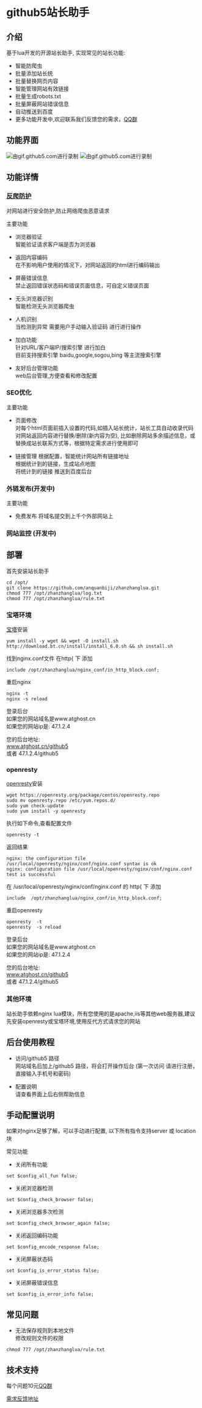 # github5站长助手  

## 介绍 
基于lua开发的开源站长助手, 实现常见的站长功能:   

- 智能防爬虫  
- 批量添加站长统 
- 批量替换网页内容
- 智能管理网站有效链接
- 批量生成robots.txt
- 批量屏蔽网站错误信息
- 自动推送到百度
- 更多功能开发中,欢迎联系我们反馈您的需求，[QQ群](http://u.720life.cn/s/f2316816)

## 功能界面

![由gif.github5.com进行录制](http://doc.github5.com/gif/zhanzhang/seo.gif)
![由gif.github5.com进行录制](http://doc.github5.com/gif/zhanzhang/fanpa.png)

## 功能详情 

### [反爬防护](http://doc.github5.com/zhanzhang/fanpa.html)  
对网站进行安全防护,防止网络爬虫恶意请求   


主要功能

- 浏览器验证  
智能验证请求客户端是否为浏览器  
- 返回内容编码  
在不影响用户使用的情况下，对网站返回的html进行编码输出 
- 屏蔽错误信息  
禁止返回错误状态码和错误页面信息，可自定义错误页面
- 无头浏览器识别  
智能检测无头浏览器爬虫       
- 人机识别  
当检测到异常 需要用户手动输入验证码 进行进行操作  
- 加白功能  
针对URL/客户端IP/搜索引擎 进行加白   
目前支持搜索引擎 baidu,google,sogou,bing 等主流搜索引擎 

- 友好后台管理功能  
web后台管理,方便查看和修改配置   


### SEO优化

主要功能  

- 页面修改  
对每个html页面</html>前插入设置的代码,如插入站长统计，站长工具自动收录代码   
对网站返回内容进行替换/删除(新内容为空), 比如删除网站多余描述信息，或替换成站长联系方式等，根据特定需求进行使用即可   


- 链接管理 
根据配置，智能统计网站所有链接地址   
根据统计到的链接，生成站点地图   
将统计到的链接 推送到百度后台  

### 外链发布(开发中)
主要功能  

- 免费发布 
将域名提交到上千个外部网站上   

  

### 网站监控 (开发中)



## 部署  

首先安装站长助手  
```
cd /opt/
git clone https://github.com/anquanbiji/zhanzhanglua.git 
chmod 777 /opt/zhanzhanglua/log.txt 
chmod 777 /opt/zhanzhanglua/rule.txt  
``` 



### 宝塔环境 

[宝塔](https://www.bt.cn/download/linux.html)安装   
```
yum install -y wget && wget -O install.sh http://download.bt.cn/install/install_6.0.sh && sh install.sh
```

找到nginx.conf文件  在http{ 下 添加 

```
include /opt/zhanzhanglua/nginx_conf/in_http_block.conf;
```

重启nginx 
```
nginx -t 
nginx -s reload  
```

登录后台  
如果您的网站域名是www.atghost.cn   
如果您的网站ip是: 47.1.2.4  

您的后台地址:  
www.atghost.cn/github5   
或者 
47.1.2.4/github5  

### openresty 

[openresty](https://openresty.org/cn/linux-packages.html)安装  
```
wget https://openresty.org/package/centos/openresty.repo
sudo mv openresty.repo /etc/yum.repos.d/
sudo yum check-update
sudo yum install -y openresty
```



执行如下命令,查看配置文件 
```
openresty -t 
```
返回结果 
```
nginx: the configuration file /usr/local/openresty/nginx/conf/nginx.conf syntax is ok
nginx: configuration file /usr/local/openresty/nginx/conf/nginx.conf test is successful
```

在 /usr/local/openresty/nginx/conf/nginx.conf  的 http{ 下 添加  
```
include  /opt/zhanzhanglua/nginx_conf/in_http_block.conf;
```  

重启openresty 
```
openresty  -t 
openresty  -s reload  
```

登录后台  
如果您的网站域名是www.atghost.cn   
如果您的网站ip是: 47.1.2.4  

您的后台地址:  
www.atghost.cn/github5   
或者 
47.1.2.4/github5 

### 其他环境 
站长助手依赖nginx lua模块，所有您使用的是apache,iis等其他web服务器,建议先安装openresty或宝塔环境,使用反代方式请求您的网站 


## 后台使用教程

- 访问/github5 路径   
网站域名后加上/github5 路径，将会打开操作后台 (第一次访问 请进行注册，直接输入手机号和密码)   

- 配置说明  
请查看界面上后右侧帮助信息   

## 手动配置说明
如果对nginx足够了解，可以手动进行配置, 以下所有指令支持server 或 location 块

常见功能  

- 关闭所有功能 

```
set $config_all_fun false; 
```

- 关闭浏览器检测  
```
set $config_check_browser false; 
```

- 关闭浏览器多次检测 

```
set $config_check_browser_again false; 
```
 
- 关闭返回编码功能  
```
set $config_encode_response false;
```

- 关闭屏蔽状态码 
```
set $config_is_error_status false;
```

- 关闭屏蔽错误信息  
```
set $config_is_error_info false;
```

## 常见问题 

- 无法保存规则到本地文件  
修改规则文件的权限  
```
chmod 777 /opt/zhanzhanglua/rule.txt  
```
## 技术支持 
每个问题10元[QQ群](http://u.720life.cn/s/f2316816)   

[需求反馈地址](https://support.qq.com/products/352799)

